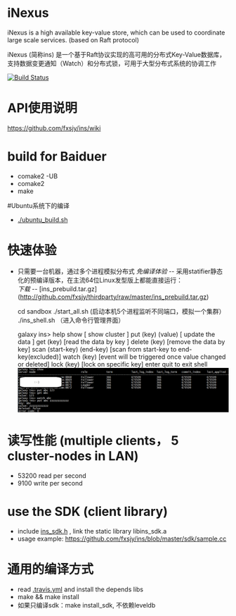 # iNexus
iNexus is a high available key-value store, which can be used to coordinate large scale services. (based on Raft protocol)


iNexus (简称ins) 是一个基于Raft协议实现的高可用的分布式Key-Value数据库，支持数据变更通知（Watch）和分布式锁，可用于大型分布式系统的协调工作

[![Build Status](https://travis-ci.org/fxsjy/ins.svg?branch=master)](https://travis-ci.org/fxsjy/ins)

# API使用说明
https://github.com/fxsjy/ins/wiki

# build for Baiduer
* comake2 -UB
* comake2
* make

#Ubuntu系统下的编译
* [./ubuntu_build.sh ](https://github.com/fxsjy/ins/blob/master/ubuntu_build.sh)

# 快速体验
  * 只需要一台机器，通过多个进程模拟分布式	
  *免编译体验* -- 采用statifier静态化的预编译版本，在主流64位Linux发型版上都能直接运行：	
  *下载* -- [ins_prebuild.tar.gz] (http://github.com/fxsjy/thirdparty/raw/master/ins_prebuild.tar.gz)		
	
	cd sandbox
	./start_all.sh  (启动本机5个进程监听不同端口，模拟一个集群）
	./ins_shell.sh  （进入命令行管理界面）
		
	galaxy ins> help
	  show [ show cluster ]
	  put (key) (value) [ update the data ] 
	  get (key) [read the data by key ]
	  delete (key) [remove the data by key]
	  scan (start-key) (end-key) [scan from start-key to end-key(excluded)]
	  watch (key) [event will be triggered once value changed or deleted]
	  lock (key) [lock on specific key]
	  enter quit to exit shell
  ![Screenshot](https://raw.githubusercontent.com/fxsjy/thirdparty/master/ins_screen_shot.png)
  
# 读写性能 (multiple clients， 5 cluster-nodes in LAN)
* 53200 read per second
* 9100 write per second

# use the SDK (client library)
* include [ins_sdk.h](https://github.com/fxsjy/ins/blob/master/sdk/ins_sdk.h) , link the static library libins_sdk.a
* usage example: https://github.com/fxsjy/ins/blob/master/sdk/sample.cc



# 通用的编译方式
* read [.travis.yml](https://github.com/fxsjy/ins/blob/master/.travis.yml) and install the depends libs
* make && make install
* 如果只编译sdk：make install_sdk, 不依赖leveldb

